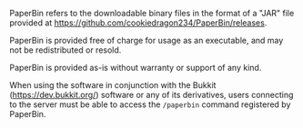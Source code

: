 PaperBin refers to the downloadable binary files in the format of a "JAR" file provided at 
https://github.com/cookiedragon234/PaperBin/releases.

PaperBin is provided free of charge for usage as an executable, and may not be redistributed or resold.

PaperBin is provided as-is without warranty or support of any kind.

When using the software in conjunction with the Bukkit (https://dev.bukkit.org/) software or any of its derivatives, 
users connecting to the server must be able to access the `/paperbin` command registered by PaperBin.
